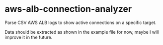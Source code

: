 # aws-alb-connection-analyzer

Parse CSV AWS ALB logs to show active connections on a specific target.

Data should be extracted as shown in the example file for now, maybe I will improve it in the future.
